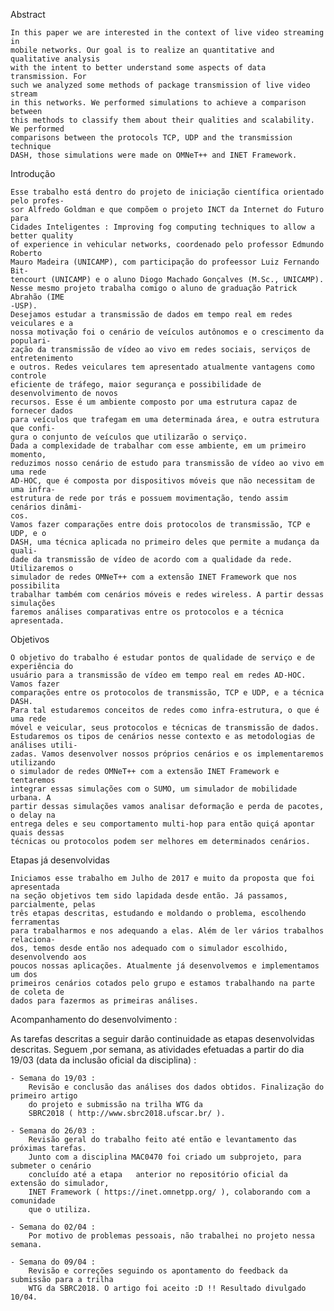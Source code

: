 Abstract

	In this paper we are interested in the context of live video streaming in
	mobile networks. Our goal is to realize an quantitative and qualitative analysis
	with the intent to better understand some aspects of data transmission. For
	such we analyzed some methods of package transmission of live video stream
	in this networks. We performed simulations to achieve a comparison between
	this methods to classify them about their qualities and scalability. We performed
	comparisons between the protocols TCP, UDP and the transmission technique
	DASH, those simulations were made on OMNeT++ and INET Framework.

Introdução

	Esse trabalho está dentro do projeto de iniciação científica orientado pelo profes-
	sor Alfredo Goldman e que compõem o projeto INCT da Internet do Futuro para
	Cidades Inteligentes : Improving fog computing techniques to allow a better quality
	of experience in vehicular networks, coordenado pelo professor Edmundo Roberto
	Mauro Madeira (UNICAMP), com participação do profeessor Luiz Fernando Bit-
	tencourt (UNICAMP) e o aluno Diogo Machado Gonçalves (M.Sc., UNICAMP).
	Nesse mesmo projeto trabalha comigo o aluno de graduação Patrick Abrahão (IME
	-USP).
	Desejamos estudar a transmissão de dados em tempo real em redes veiculares e a
	nossa motivação foi o cenário de veículos autônomos e o crescimento da populari-
	zação da transmissão de vídeo ao vivo em redes sociais, serviços de entretenimento
	e outros. Redes veiculares tem apresentado atualmente vantagens como controle
	eficiente de tráfego, maior segurança e possibilidade de desenvolvimento de novos
	recursos. Esse é um ambiente composto por uma estrutura capaz de fornecer dados
	para veículos que trafegam em uma determinada área, e outra estrutura que confi-
	gura o conjunto de veículos que utilizarão o serviço.
	Dada a complexidade de trabalhar com esse ambiente, em um primeiro momento,
	reduzimos nosso cenário de estudo para transmissão de vídeo ao vivo em uma rede
	AD-HOC, que é composta por dispositivos móveis que não necessitam de uma infra-
	estrutura de rede por trás e possuem movimentação, tendo assim cenários dinâmi-
	cos.
	Vamos fazer comparações entre dois protocolos de transmissão, TCP e UDP, e o
	DASH, uma técnica aplicada no primeiro deles que permite a mudança da quali-
	dade da transmissão de vídeo de acordo com a qualidade da rede. Utilizaremos o
	simulador de redes OMNeT++ com a extensão INET Framework que nos possibilita
	trabalhar também com cenários móveis e redes wireless. A partir dessas simulações
	faremos análises comparativas entre os protocolos e a técnica apresentada.

Objetivos

	O objetivo do trabalho é estudar pontos de qualidade de serviço e de experiência do
	usuário para a transmissão de vídeo em tempo real em redes AD-HOC. Vamos fazer
	comparações entre os protocolos de transmissão, TCP e UDP, e a técnica DASH.
	Para tal estudaremos conceitos de redes como infra-estrutura, o que é uma rede
	móvel e veicular, seus protocolos e técnicas de transmissão de dados.
	Estudaremos os tipos de cenários nesse contexto e as metodologias de análises utili-
	zadas. Vamos desenvolver nossos próprios cenários e os implementaremos utilizando
	o simulador de redes OMNeT++ com a extensão INET Framework e tentaremos
	integrar essas simulações com o SUMO, um simulador de mobilidade urbana. A
	partir dessas simulações vamos analisar deformação e perda de pacotes, o delay na
	entrega deles e seu comportamento multi-hop para então quiçá apontar quais dessas
	técnicas ou protocolos podem ser melhores em determinados cenários.

Etapas já desenvolvidas

	Iniciamos esse trabalho em Julho de 2017 e muito da proposta que foi apresentada
	na seção objetivos tem sido lapidada desde então. Já passamos, parcialmente, pelas
	três etapas descritas, estudando e moldando o problema, escolhendo ferramentas
	para trabalharmos e nos adequando a elas. Além de ler vários trabalhos relaciona-
	dos, temos desde então nos adequado com o simulador escolhido, desenvolvendo aos
	poucos nossas aplicações. Atualmente já desenvolvemos e implementamos um dos
	primeiros cenários cotados pelo grupo e estamos trabalhando na parte de coleta de
	dados para fazermos as primeiras análises.


Acompanhamento do desenvolvimento :

As tarefas descritas a seguir darão continuidade as etapas desenvolvidas descritas.
Seguem ,por semana, as atividades efetuadas a partir do dia 19/03 (data da inclusão oficial da disciplina) :

	- Semana do 19/03 : 
		Revisão e conclusão das análises dos dados obtidos. Finalização do primeiro artigo
		do projeto e submissão na trilha WTG da 
		SBRC2018 ( http://www.sbrc2018.ufscar.br/ ).

	- Semana do 26/03 : 
		Revisão geral do trabalho feito até então e levantamento das próximas tarefas. 
		Junto com a disciplina MAC0470 foi criado um subprojeto, para submeter o cenário
		concluído até a etapa	anterior no repositório oficial da extensão do simulador, 
		INET Framework ( https://inet.omnetpp.org/ ), colaborando com a comunidade 
		que o utiliza.

	- Semana do 02/04 : 
		Por motivo de problemas pessoais, não trabalhei no projeto nessa semana.

	- Semana do 09/04 :
		Revisão e correções seguindo os apontamento do feedback da submissão para a trilha
		WTG da SBRC2018. O artigo foi aceito :D !! Resultado divulgado 10/04.